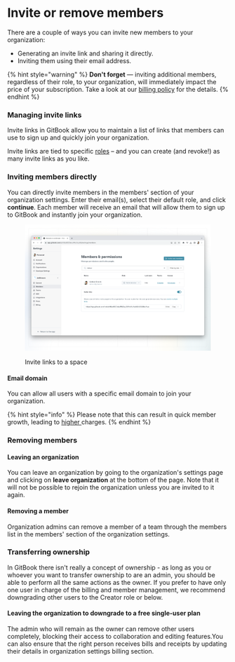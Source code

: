 # Invite or remove members

There are a couple of ways you can invite new members to your organization:

* Generating an invite link and sharing it directly.
* Inviting them using their email address.

{% hint style="warning" %}
**Don't forget** — inviting additional members, regardless of their role, to your organization, will immediately impact the price of your subscription. Take a look at our [billing policy](../billing-faq/billing-policy.md) for the details.
{% endhint %}

### Managing invite links

Invite links in GitBook allow you to maintain a list of links that members can use to sign up and quickly join your organization.

Invite links are tied to specific [roles](roles.md) – and you can create (and revoke!) as many invite links as you like.

### Inviting members directly

You can directly invite members in the members' section of your organization settings. Enter their email(s), select their default role, and click **continue**. Each member will receive an email that will allow them to sign up to GitBook and instantly join your organization.

<figure><img src="../../.gitbook/assets/invite-links.png" alt=""><figcaption><p>Invite links to a space</p></figcaption></figure>

#### Email domain

You can allow all users with a specific email domain to join your organization.&#x20;

{% hint style="info" %}
Please note that this can result in quick member growth, leading to [higher ](../billing-faq/#when-i-invite-a-new-member-to-my-gitbook-organization-when-will-i-be-charged)charges.&#x20;
{% endhint %}

### Removing members

#### Leaving an organization

You can leave an organization by going to the organization's settings page and clicking on **leave organization** at the bottom of the page. Note that it will not be possible to rejoin the organization unless you are invited to it again.

#### Removing a member

Organization admins can remove a member of a team through the members list in the members' section of the organization settings.

### Transferring ownership

In GitBook there isn't really a concept of ownership - as long as you or whoever you want to transfer ownership to are an admin, you should be able to perform all the same actions as the owner. If you prefer to have only one user in charge of the billing and member management, we recommend downgrading other users to the Creator role or below.

#### **Leaving the organization to downgrade to a free single-user plan**

The admin who will remain as the owner can remove other users completely, blocking their access to collaboration and editing features. ​﻿﻿You can also ensure that the right person receives bills and receipts by updating their details in organization settings billing section. ​﻿
